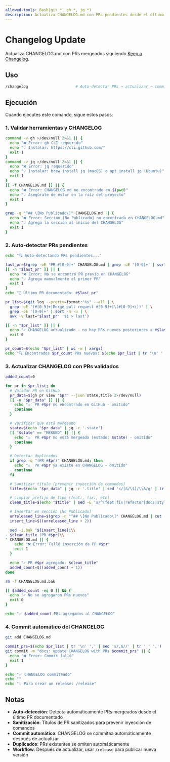 ```yaml
---
allowed-tools: Bash(git *, gh *, jq *)
description: Actualiza CHANGELOG.md con PRs pendientes desde el último release
---
```


# Changelog Update

Actualiza CHANGELOG.md con PRs mergeados siguiendo [Keep a Changelog](https://keepachangelog.com/es-ES/1.0.0/).

## Uso

```bash
/changelog                     # Auto-detectar PRs → actualizar → commit
```

## Ejecución

Cuando ejecutes este comando, sigue estos pasos:

### 1. Validar herramientas y CHANGELOG

```bash
command -v gh >/dev/null 2>&1 || {
  echo "❌ Error: gh CLI requerido"
  echo "💡 Instalar: https://cli.github.com/"
  exit 1
}
command -v jq >/dev/null 2>&1 || {
  echo "❌ Error: jq requerido"
  echo "💡 Instalar: brew install jq (macOS) o apt install jq (Ubuntu)"
  exit 1
}
[[ -f CHANGELOG.md ]] || {
  echo "❌ Error: CHANGELOG.md no encontrado en $(pwd)"
  echo "💡 Asegúrate de estar en la raíz del proyecto"
  exit 1
}

grep -q "^## \[No Publicado\]" CHANGELOG.md || {
  echo "❌ Error: Sección [No Publicado] no encontrada en CHANGELOG.md"
  echo "💡 Agrega la sección al inicio del CHANGELOG"
  exit 1
}
```

### 2. Auto-detectar PRs pendientes

```bash
echo "🔍 Auto-detectando PRs pendientes..."

last_pr=$(grep -oE 'PR #[0-9]+' CHANGELOG.md | grep -oE '[0-9]+' | sort -n | tail -1)
[[ -n "$last_pr" ]] || {
  echo "❌ Error: No se encontró PR previo en CHANGELOG"
  echo "💡 Agrega manualmente el primer PR"
  exit 1
}
echo "📍 Último PR documentado: #$last_pr"

pr_list=$(git log --pretty=format:"%s" --all | \
  grep -oE '(#[0-9]+|Merge pull request #[0-9]+|\(#[0-9]+\))' | \
  grep -oE '[0-9]+' | sort -n -u | \
  awk -v last="$last_pr" '$1 > last')

[[ -n "$pr_list" ]] || {
  echo "✓ CHANGELOG actualizado - no hay PRs nuevos posteriores a #$last_pr"
  exit 0
}

pr_count=$(echo "$pr_list" | wc -w | xargs)
echo "🔍 Encontrados $pr_count PRs nuevos: $(echo $pr_list | tr '\n' ' ')"
```

### 3. Actualizar CHANGELOG con PRs validados

```bash
added_count=0

for pr in $pr_list; do
  # Validar PR en GitHub
  pr_data=$(gh pr view "$pr" --json state,title 2>/dev/null)
  [[ -n "$pr_data" ]] || {
    echo "⚠️  PR #$pr no encontrado en GitHub - omitido"
    continue
  }

  # Verificar que está mergeado
  state=$(echo "$pr_data" | jq -r '.state')
  [[ "$state" == "MERGED" ]] || {
    echo "⚠️  PR #$pr no está mergeado (estado: $state) - omitido"
    continue
  }

  # Detectar duplicados
  if grep -q "(PR #$pr)" CHANGELOG.md; then
    echo "⚠️  PR #$pr ya existe en CHANGELOG - omitido"
    continue
  fi

  # Sanitizar título (prevenir inyección de comandos)
  title=$(echo "$pr_data" | jq -r '.title' | sed 's/[&/\$]/\\&/g' | tr -d '\n\r')

  # Limpiar prefijo de tipo (feat:, fix:, etc)
  clean_title=$(echo "$title" | sed -E 's/^(feat|fix|refactor|docs|style|test|chore|security|perf|ci|build|revert)(\([^)]+\))?!?:\s*//')

  # Insertar en sección [No Publicado]
  unreleased_line=$(grep -n "^## \[No Publicado\]" CHANGELOG.md | cut -d: -f1)
  insert_line=$((unreleased_line + 2))

  sed -i.bak "${insert_line}i\\
- $clean_title (PR #$pr)\\
" CHANGELOG.md || {
    echo "❌ Error: Falló inserción de PR #$pr"
    exit 1
  }

  echo "✓ PR #$pr agregado: $clean_title"
  added_count=$((added_count + 1))
done

rm -f CHANGELOG.md.bak

[[ $added_count -eq 0 ]] && {
  echo "✓ No se agregaron PRs nuevos"
  exit 0
}

echo "✅ $added_count PRs agregados al CHANGELOG"
```

### 4. Commit automático del CHANGELOG

```bash
git add CHANGELOG.md

commit_prs=$(echo $pr_list | tr '\n' ',' | sed 's/,$//' | tr ' ' ',')
git commit -m "docs: update CHANGELOG with PRs $commit_prs" || {
  echo "❌ Error: Commit falló"
  exit 1
}

echo "✅ CHANGELOG commiteado"
echo ""
echo "💡 Para crear un release: /release"
```

## Notas

- **Auto-detección**: Detecta automáticamente PRs mergeados desde el último PR documentado
- **Sanitización**: Títulos de PR sanitizados para prevenir inyección de comandos
- **Commit automático**: CHANGELOG se commitea automáticamente después de actualizar
- **Duplicados**: PRs existentes se omiten automáticamente
- **Workflow**: Después de actualizar, usar `/release` para publicar nueva versión
